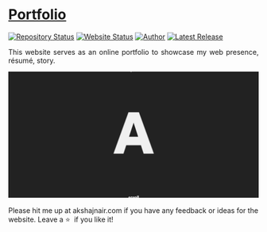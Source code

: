 # <a href="https://akshajnair.com" target="_blank">Portfolio</a>

[![Repository Status](https://img.shields.io/badge/Repository%20Status-Maintained-dark%20green.svg)](https://github.com/Akshajnair/portfolio/)
[![Website Status](https://img.shields.io/badge/Website%20Status-Online-green)](https://akshajnair.com)
[![Author](https://img.shields.io/badge/Author-Akshaj%20Nair-blue.svg)](https://www.linkedin.com/in/akshajnair/)
[![Latest Release](https://img.shields.io/badge/Latest%20Release-27%20January%202021-yellow.svg)](https://github.com//Akshajnair/portfolio/commit/master)

 <p align="justify">This website serves as an online portfolio to showcase my web presence, résumé, story.</p>

![My Alternate Portfolio Website](https://raw.githubusercontent.com/Akshajnair/portfolio/main/akshajnair.png)

Please hit me up at akshajnair.com if you have any feedback or ideas for the website. Leave a :star: &nbsp;if you like it!
